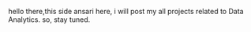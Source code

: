hello there,this side ansari
here, i will post my all projects related to Data Analytics.
so, stay tuned.
